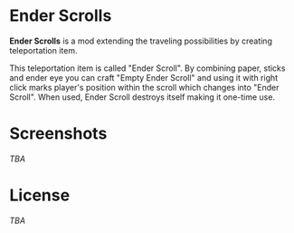 # Ender Scrolls

**Ender Scrolls** is a mod extending the traveling possibilities by creating teleportation item.

This teleportation item is called "Ender Scroll".
By combining paper, sticks and ender eye you can craft "Empty Ender Scroll" and using it with right click marks player's position within the scroll which changes into "Ender Scroll".
When used, Ender Scroll destroys itself making it one-time use.

# Screenshots

_TBA_

# License

_TBA_
